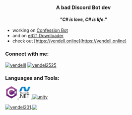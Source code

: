 <h3 align="center">A bad Discord Bot dev</h3>
<h4 align="center"><i>"C# is love, C# is life."</i></h4>

- working on [Confession Bot](https://github.com/Vendel201/ConfessionBot)
- and on [e621 Downloader](https://github.com/Vendel201/e621-Downloader)
- check out [https://vendell.online](https://vendell.online)

<h3 align="left">Connect with me:</h3>
<p align="left">
<a href="https://twitter.com/vendelll" target="blank"><img align="center" src="https://raw.githubusercontent.com/rahuldkjain/github-profile-readme-generator/master/src/images/icons/Social/twitter.svg" alt="vendelll" height="30" width="40" /></a>
<a href="https://instagram.com/vendel2525" target="blank"><img align="center" src="https://raw.githubusercontent.com/rahuldkjain/github-profile-readme-generator/master/src/images/icons/Social/instagram.svg" alt="vendel2525" height="30" width="40" /></a>
</p>

<h3 align="left">Languages and Tools:</h3>
<p align="left"> <a href="https://www.w3schools.com/cs/" target="_blank" rel="noreferrer"> <img src="https://raw.githubusercontent.com/devicons/devicon/master/icons/csharp/csharp-original.svg" alt="csharp" width="40" height="40"/> </a> <a href="https://dotnet.microsoft.com/" target="_blank" rel="noreferrer"> <img src="https://raw.githubusercontent.com/devicons/devicon/master/icons/dot-net/dot-net-original-wordmark.svg" alt="dotnet" width="40" height="40"/> </a> <a href="https://unity.com/" target="_blank" rel="noreferrer"> <img src="https://www.vectorlogo.zone/logos/unity3d/unity3d-icon.svg" alt="unity" width="40" height="40"/> </a> 

</p>

<a href="https://github.com/anuraghazra/github-readme-stats">
  <img align="center" src="https://github-readme-stats.vercel.app/api?username=vendel201&show_icons=true&theme=dark&locale=en" alt="vendel201" />
</a>
<a href="https://github.com/anuraghazra/convoychat">
  <img align="center" src="https://github-readme-stats.vercel.app/api/top-langs/?username=vendel201&layout=compact&show_icons=true&theme=dark&locale=en" />
</a>
